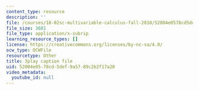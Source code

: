 ```yaml
---
content_type: resource
description: ''
file: /courses/18-02sc-multivariable-calculus-fall-2010/52004e0578cd5def9a5789c2b2f17a20_oET16XXfcCI.vtt
file_size: 3681
file_type: application/x-subrip
learning_resource_types: []
license: https://creativecommons.org/licenses/by-nc-sa/4.0/
ocw_type: OCWFile
resourcetype: Other
title: 3play caption file
uid: 52004e05-78cd-5def-9a57-89c2b2f17a20
video_metadata:
  youtube_id: null
---
```

